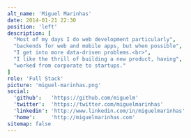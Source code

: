 ```yaml
---
alt_name: 'Miguel Marinhas'
date: 2014-01-21 22:30
position: 'left'
description: [
  "Most of my days I do web development particularly",
  "backends for web and mobile apps, but when possible",
  "I get into more data-driven problems.<br>",
  "I like the thrill of building a new product, having",
  "worked from corporate to startups."
]
role: 'Full Stack'
picture: 'miguel-marinhas.png'
social:
  'github':   'https://github.com/miguelm'
  'twitter':  'https://twitter.com/miguelmarinhas'
  'linkedin': 'http://www.linkedin.com/in/miguelmarinhas'
  'home':     'http://miguelmarinhas.com'
sitemap: false
---
```

